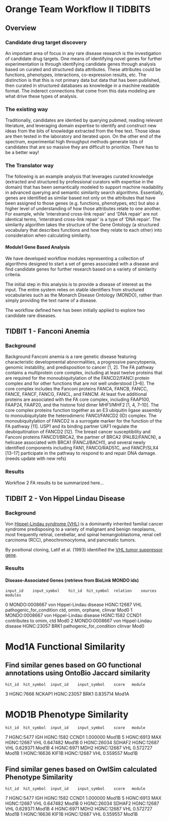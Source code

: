 # Orange Team Workflow II TIDBITS

## Overview

### Candidate drug target discovery
An important area of focus in any rare disease research is the investigation of candidate drug targets. One means of identifying novel genes for further experimentation is through identifying candidate genes through analysis based on curated and structured data attributes. These attributes could be functions, phenotypes, interactions, co-expression results, etc. The distinction is that this is not primary data but data that has been published, then curated in structured databases as knowledge in a machine readable format. The inderect connections that come from this data modeling are what drive these types of analysis.

### The existing way
Traditionally, candidates are identied by querying pubmed, reading relevant literature, and leveraging domain expertise to identify and construct new ideas from the bits of knowledge extracted from the free text. Those ideas are then tested in the laboratory and iterated upon. On the other end of the spectrum, experimental high throughput methods generate lists of candidates that are so massive they are difficult to prioritize. There has to be a better way!

### The Translator way
The following is an example analysis that leverages curated knowledge (extracted and structured by professional curators with expertise in the domain) that has been semantically modeled to support machine readability in advanced querying and semantic similarity search algorithms. Essentially, genes are identified as similar based not only on the attributes that have been assigned to those genes (e.g. functions, phenotypes, etc) but also a higher level of understanding of how those attributes relate to one another. For example, while 'interstrand cross-link repair' and 'DNA repair' are not identical terms, 'interstrand cross-link repair' is a type of 'DNA repair'. The similarity algorithm takes the structure of the Gene Ontology (a structured vocabulary that describes functions and how they relate to each other) into consideration when calculating similarity.

#### Module1 Gene Based Analysis
We have developed workflow modules representing a collection of algorithms designed to start a set of genes associated with a disease and find candidate genes for further research based on a variety of similarity criteria.

The initial step in this analysis is to provide a disease of interest as the input. The entire system relies on stable identifiers from structured vocabularies such as the Monarch Disease Ontology (MONDO), rather than simply providing the text name of a disease.

The workflow defined here has been initially applied to explore two candidate rare diseases.

## TIDBIT 1 -  Fanconi Anemia

### Background

Background Fanconi anemia is a rare genetic disease featuring characteristic developmental abnormalities, a progressive pancytopenia, genomic instability, and predisposition to cancer [1, 2]. The FA pathway contains a multiprotein core complex, including at least twelve proteins that are required for the monoubiquitylation of the FANCD2/FANCI protein complex and for other functions that are not well understood [3–6]. The core complex includes the Fanconi proteins FANCA, FANCB, FANCC, FANCE, FANCF, FANCG, FANCL, and FANCM. At least five additional proteins are associated with the FA core complex, including FAAP100, FAAP24, FAAP20, and the histone fold dimer MHF1/MHF2 [1, 4, 7–10]. The core complex proteins function together as an E3 ubiquitin ligase assembly to monoubiquitylate the heterodimeric FANCI/FANCD2 (ID) complex. The monoubiquitylation of FANCD2 is a surrogate marker for the function of the FA pathway [11]. USP1 and its binding partner UAF1 regulate the deubiquitination of FANCD2 [12]. The breast cancer susceptibility and Fanconi proteins FANCD1/BRCA2, the partner of BRCA2 (PALB2/FANCN), a helicase associated with BRCA1 (FANCJ/BACH1), and several newly identified components including FAN1, FANCO/RAD51C, and FANCP/SLX4 [13–17] participate in the pathway to respond to and repair DNA damage. (needs update with new refs)

### Results

Workflow 2 FA results to be summarized here...

## TIDBIT 2 -  Von Hippel Lindau Disease

### Background

Von [Hippel-Lindau syndrome (VHL)](http://omim.org/entry/193300) is a dominantly inherited familial cancer syndrome predisposing to a variety of malignant and benign neoplasms, most frequently retinal, cerebellar, and spinal hemangioblastoma, renal cell carcinoma (RCC), pheochromocytoma, and pancreatic tumors.

By positional cloning, Latif et al. (1993) identified the [VHL tumor suppressor gene](http://omim.org/entry/608537).

### Results

#### Disease-Associated Genes (retrieve from BioLink MONDO ids) 

	input_id	input_symbol	hit_id	hit_symbol	relation	sources	modules
0	MONDO:0008667	von Hippel-Lindau disease	HGNC:12687	VHL	pathogenic_for_condition	ctd, omim, orphane, clinvar	Mod0
1	MONDO:0008667	von Hippel-Lindau disease	HGNC:1582	CCND1	contributes to	omim, ctd	Mod0
2	MONDO:0008667	von Hippel-Lindau disease	HGNC:23057	BRK1	pathogenic_for_condition	clinvar	Mod0

# Mod1A Functional Similarity

## Find similar genes based on GO functional annotations using OntoBio Jaccard similarity

	hit_id	hit_symbol	input_id	input_symbol	score	module
3	HGNC:7666	NCKAP1	HGNC:23057	BRK1	0.835714	Mod1A

# MOD1B Phenotype Similarity

	hit_id	hit_symbol	input_id	input_symbol	score	module
7	HGNC:5477	IGH	HGNC:1582	CCND1	1.000000	Mod1B
5	HGNC:6913	MAX	HGNC:12687	VHL	0.647482	Mod1B
0	HGNC:26034	SDHAF2	HGNC:12687	VHL	0.629371	Mod1B
4	HGNC:6971	MDH2	HGNC:12687	VHL	0.572727	Mod1B
1	HGNC:16636	KIF1B	HGNC:12687	VHL	0.559557	Mod1B

## Find similar genes based on OwlSim calculated Phenotype Similarity

	hit_id	hit_symbol	input_id	input_symbol	score	module
7	HGNC:5477	IGH	HGNC:1582	CCND1	1.000000	Mod1B
5	HGNC:6913	MAX	HGNC:12687	VHL	0.647482	Mod1B
0	HGNC:26034	SDHAF2	HGNC:12687	VHL	0.629371	Mod1B
4	HGNC:6971	MDH2	HGNC:12687	VHL	0.572727	Mod1B
1	HGNC:16636	KIF1B	HGNC:12687	VHL	0.559557	Mod1B
